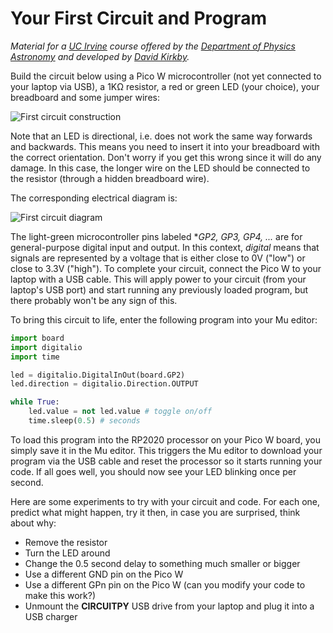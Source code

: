 # Your First Circuit and Program

*Material for a [UC Irvine](https://uci.edu/) course offered by the [Department of Physics Astronomy](https://www.physics.uci.edu/) and developed by [David Kirkby](https://faculty.sites.uci.edu/dkirkby/).*

Build the circuit below using a Pico W microcontroller (not yet connected to your laptop via USB), a 1KΩ resistor, a red or green LED (your choice), your breadboard and some jumper wires:

![First circuit construction](img/first-circuit.png)

Note that an LED is directional, i.e. does not work the same way forwards and backwards. This means you need to insert it into your breadboard with the correct orientation.  Don't worry if you get this wrong since it will do any damage. In this case, the longer wire on the LED should be connected to the resistor (through a hidden breadboard wire).

The corresponding electrical diagram is:

![First circuit diagram](img/first-circuit-diagram.png)

The light-green microcontroller pins labeled **GP2, GP3, GP4, ...* are for general-purpose digital input and output. In this context, *digital* means that signals are represented by a voltage that is either close to 0V ("low") or close to 3.3V ("high").
To complete your circuit, connect the Pico W to your laptop with a USB cable.  This will apply power to your circuit (from your laptop's USB port) and start running any previously loaded program, but there probably won't be any sign of this.

To bring this circuit to life, enter the following program into your Mu editor:
```python
import board
import digitalio
import time

led = digitalio.DigitalInOut(board.GP2)
led.direction = digitalio.Direction.OUTPUT

while True:
    led.value = not led.value # toggle on/off
    time.sleep(0.5) # seconds
```
To load this program into the RP2020 processor on your Pico W board, you simply save it in the Mu editor.  This triggers the Mu editor to download your program via the USB cable and reset the processor so it starts running your code.  If all goes well, you should now see your LED blinking once per second.

Here are some experiments to try with your circuit and code. For each one, predict what might happen, try it then, in case you are surprised, think about why:
 - Remove the resistor
 - Turn the LED around
 - Change the 0.5 second delay to something much smaller or bigger
 - Use a different GND pin on the Pico W
 - Use a different GPn pin on the Pico W (can you modify your code to make this work?)
 - Unmount the **CIRCUITPY** USB drive from your laptop and plug it into a USB charger

